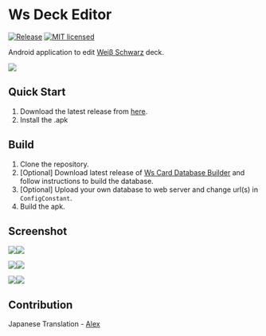 # Ws Deck Editor
[![Release](https://img.shields.io/github/release/joshuaavalon/WsDeckEditor.svg?style=flat)](https://github.com/joshuaavalon/WsDeckEditor/releases)
[![MIT licensed](https://img.shields.io/badge/license-MIT-blue.svg?style=flat)](https://github.com/joshuaavalon/WsDeckEditor/blob/master/LICENSE)

Android application to edit [Weiβ Schwarz](http://ws-tcg.com/) deck.

![](https://raw.githubusercontent.com/joshuaavalon/wsdeckeditor/master/screenshots/003.jpg)

## Quick Start

1. Download the latest release from [here](https://github.com/joshuaavalon/WsDeckEditor/releases).
2. Install the .apk

## Build

1. Clone the repository.
2. [Optional] Download latest release of [Ws Card Database Builder](https://github.com/joshuaavalon/WsCardDbBuilder) and follow instructions to build the database.
3. [Optional] Upload your own database to web server and change url(s) in `ConfigConstant`.
4. Build the apk.

## Screenshot

![](https://raw.githubusercontent.com/joshuaavalon/wsdeckeditor/master/screenshots/001.jpg)![](https://raw.githubusercontent.com/joshuaavalon/wsdeckeditor/master/screenshots/002.jpg)

![](https://raw.githubusercontent.com/joshuaavalon/wsdeckeditor/master/screenshots/003.jpg)![](https://raw.githubusercontent.com/joshuaavalon/wsdeckeditor/master/screenshots/004.jpg)

![](https://raw.githubusercontent.com/joshuaavalon/wsdeckeditor/master/screenshots/005.jpg)![](https://raw.githubusercontent.com/joshuaavalon/wsdeckeditor/master/screenshots/006.jpg)

## Contribution

Japanese Translation - [Alex](http://www.plurk.com/m/u/alex10076)

